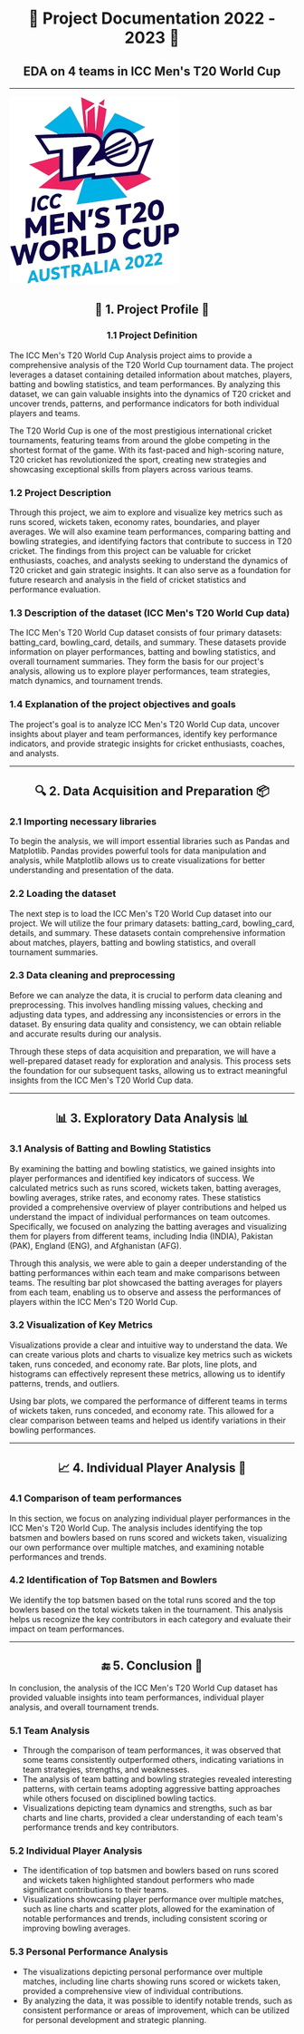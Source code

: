 <div align="center">
  <h1>📆 Project Documentation 2022 - 2023 📆</h1>
  <h2>EDA on 4 teams in ICC Men's T20 World Cup</h2>


</div>

---
![ICC Men's T20 World Cup](t20_world_cup_image.png)
<div align="center">
  <h2>📌 1. Project Profile 📌</h2>
  <h3>1.1 Project Definition</h3>
</div>

The ICC Men's T20 World Cup Analysis project aims to provide a comprehensive analysis of the T20 World Cup tournament data. The project leverages a dataset containing detailed information about matches, players, batting and bowling statistics, and team performances. By analyzing this dataset, we can gain valuable insights into the dynamics of T20 cricket and uncover trends, patterns, and performance indicators for both individual players and teams.

The T20 World Cup is one of the most prestigious international cricket tournaments, featuring teams from around the globe competing in the shortest format of the game. With its fast-paced and high-scoring nature, T20 cricket has revolutionized the sport, creating new strategies and showcasing exceptional skills from players across various teams.

<h3>1.2 Project Description</h3>

Through this project, we aim to explore and visualize key metrics such as runs scored, wickets taken, economy rates, boundaries, and player averages. We will also examine team performances, comparing batting and bowling strategies, and identifying factors that contribute to success in T20 cricket. The findings from this project can be valuable for cricket enthusiasts, coaches, and analysts seeking to understand the dynamics of T20 cricket and gain strategic insights. It can also serve as a foundation for future research and analysis in the field of cricket statistics and performance evaluation.

<h3>1.3 Description of the dataset (ICC Men's T20 World Cup data)</h3>

The ICC Men's T20 World Cup dataset consists of four primary datasets: batting_card, bowling_card, details, and summary. These datasets provide information on player performances, batting and bowling statistics, and overall tournament summaries. They form the basis for our project's analysis, allowing us to explore player performances, team strategies, match dynamics, and tournament trends.

<h3>1.4 Explanation of the project objectives and goals</h3>

The project's goal is to analyze ICC Men's T20 World Cup data, uncover insights about player and team performances, identify key performance indicators, and provide strategic insights for cricket enthusiasts, coaches, and analysts.

</div>

---

<div align="center">
  <h2>🔍 2. Data Acquisition and Preparation 📦</h2>
</div>

<h3>2.1 Importing necessary libraries</h3>

To begin the analysis, we will import essential libraries such as Pandas and Matplotlib. Pandas provides powerful tools for data manipulation and analysis, while Matplotlib allows us to create visualizations for better understanding and presentation of the data.

<h3>2.2 Loading the dataset</h3>

The next step is to load the ICC Men's T20 World Cup dataset into our project. We will utilize the four primary datasets: batting_card, bowling_card, details, and summary. These datasets contain comprehensive information about matches, players, batting and bowling statistics, and overall tournament summaries.

<h3>2.3 Data cleaning and preprocessing</h3>

Before we can analyze the data, it is crucial to perform data cleaning and preprocessing. This involves handling missing values, checking and adjusting data types, and addressing any inconsistencies or errors in the dataset. By ensuring data quality and consistency, we can obtain reliable and accurate results during our analysis.

Through these steps of data acquisition and preparation, we will have a well-prepared dataset ready for exploration and analysis. This process sets the foundation for our subsequent tasks, allowing us to extract meaningful insights from the ICC Men's T20 World Cup data.

</div>

---

<div align="center">
  <h2>📊 3. Exploratory Data Analysis 📊</h2>
</div>

<h3>3.1 Analysis of Batting and Bowling Statistics</h3>

By examining the batting and bowling statistics, we gained insights into player performances and identified key indicators of success. We calculated metrics such as runs scored, wickets taken, batting averages, bowling averages, strike rates, and economy rates. These statistics provided a comprehensive overview of player contributions and helped us understand the impact of individual performances on team outcomes. Specifically, we focused on analyzing the batting averages and visualizing them for players from different teams, including India (INDIA), Pakistan (PAK), England (ENG), and Afghanistan (AFG).

Through this analysis, we were able to gain a deeper understanding of the batting performances within each team and make comparisons between teams. The resulting bar plot showcased the batting averages for players from each team, enabling us to observe and assess the performances of players within the ICC Men's T20 World Cup.

<h3>3.2 Visualization of Key Metrics</h3>

Visualizations provide a clear and intuitive way to understand the data. We can create various plots and charts to visualize key metrics such as wickets taken, runs conceded, and economy rate. Bar plots, line plots, and histograms can effectively represent these metrics, allowing us to identify patterns, trends, and outliers.

Using bar plots, we compared the performance of different teams in terms of wickets taken, runs conceded, and economy rate. This allowed for a clear comparison between teams and helped us identify variations in their bowling performances.

</div>

---

<div align="center">
  <h2>📈 4. Individual Player Analysis 🏏</h2>
</div>

<h3>4.1 Comparison of team performances</h3>

In this section, we focus on analyzing individual player performances in the ICC Men's T20 World Cup. The analysis includes identifying the top batsmen and bowlers based on runs scored and wickets taken, visualizing our own performance over multiple matches, and examining notable performances and trends.

<h3>4.2 Identification of Top Batsmen and Bowlers</h3>

We identify the top batsmen based on the total runs scored and the top bowlers based on the total wickets taken in the tournament. This analysis helps us recognize the key contributors in each category and evaluate their impact on team performances.

</div>

---

<div align="center">
  <h2>🔚 5. Conclusion 🏅</h2>
</div>

In conclusion, the analysis of the ICC Men's T20 World Cup dataset has provided valuable insights into team performances, individual player analysis, and overall tournament trends.

<h3>5.1 Team Analysis</h3>

- Through the comparison of team performances, it was observed that some teams consistently outperformed others, indicating variations in team strategies, strengths, and weaknesses.
- The analysis of team batting and bowling strategies revealed interesting patterns, with certain teams adopting aggressive batting approaches while others focused on disciplined bowling tactics.
- Visualizations depicting team dynamics and strengths, such as bar charts and line charts, provided a clear understanding of each team's performance trends and key contributors.

<h3>5.2 Individual Player Analysis</h3>

- The identification of top batsmen and bowlers based on runs scored and wickets taken highlighted standout performers who made significant contributions to their teams.
- Visualizations showcasing player performance over multiple matches, such as line charts and scatter plots, allowed for the examination of notable performances and trends, including consistent scoring or improving bowling averages.

<h3>5.3 Personal Performance Analysis</h3>

- The visualizations depicting personal performance over multiple matches, including line charts showing runs scored or wickets taken, provided a comprehensive view of individual contributions.
- By analyzing the data, it was possible to identify notable trends, such as consistent performance or areas of improvement, which can be utilized for personal development and strategic planning.

</div>

